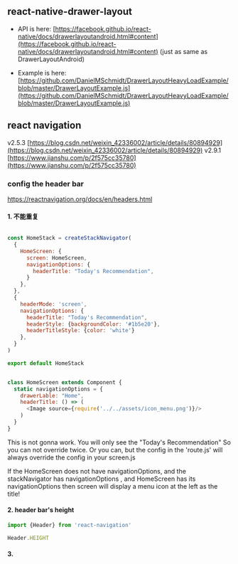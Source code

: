 ## react-native-drawer-layout

* API is here: [https://facebook.github.io/react-native/docs/drawerlayoutandroid.html#content](https://facebook.github.io/react-native/docs/drawerlayoutandroid.html#content) (just as same as DrawerLayoutAndroid)

* Example is here: [https://github.com/DanielMSchmidt/DrawerLayoutHeavyLoadExample/blob/master/DrawerLayoutExample.js](https://github.com/DanielMSchmidt/DrawerLayoutHeavyLoadExample/blob/master/DrawerLayoutExample.js)


## react navigation

v2.5.3 [https://blog.csdn.net/weixin_42336002/article/details/80894929](https://blog.csdn.net/weixin_42336002/article/details/80894929)
v2.9.1 [https://www.jianshu.com/p/2f575cc35780](https://www.jianshu.com/p/2f575cc35780)


### config the header bar
https://reactnavigation.org/docs/en/headers.html


#### 1. 不能重复

```javascript

const HomeStack = createStackNavigator(
  {
    HomeScreen: {
      screen: HomeScreen,
      navigationOptions: {
        headerTitle: "Today's Recommendation",
      }
    },
  },
  {
    headerMode: 'screen',
    navigationOptions: {
      headerTitle: "Today's Recommendation",
      headerStyle: {backgroundColor: '#1b5e20'},
      headerTitleStyle: {color: 'white'}
    },
  }
)

export default HomeStack
```


```javascript

class HomeScreen extends Component {
  static navigationOptions = {
    drawerLable: "Home",
    headerTitle: () => (
      <Image source={require('../../assets/icon_menu.png')}/>
    )
  }
}
```

This is not gonna work. You will only see the "Today's Recommendation"
So you can not override twice. 
Or you can, but the config in the 'route.js' will always override the config in your screen.js


If the HomeScreen does not have navigationOptions, and the stackNavigator has navigationOptions
, and HomeScreen has its navigationOptions
then screen will display a menu icon at the left as the title!

#### 2. header bar's height
```javascript
import {Header} from 'react-navigation'

Header.HEIGHT
```

#### 3. 